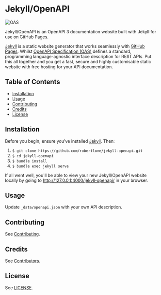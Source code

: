 # Jekyll/OpenAPI

![OAS](https://img.shields.io/badge/OAS-3.0.2-brightgreen.svg)

Jekyll/OpenAPI is an OpenAPI 3 documentation website built with Jekyll for use on GitHub Pages.

[Jekyll](https://jekyllrb.com/) is a static website generator that works seamlessly with [GitHub Pages](https://pages.github.com/). Whilst [OpenAPI Specification (OAS)](https://github.com/OAI/OpenAPI-Specification) defines a standard, programming language-agnostic interface description for REST APIs. Put this all together and you get a fast, secure and highly customisable static website with free hosting for your API documentation.

## Table of Contents

- [Installation](#installation)
- [Usage](#usage)
- [Contributing](#contributing)
- [Credits](#credits)
- [License](#license)

## Installation

Before you begin, ensure you've installed [Jekyll](https://jekyllrb.com/). Then:

1. `$ git clone https://github.com/robertlove/jekyll-openapi.git`
1. `$ cd jekyll-openapi`
1. `$ bundle install`
1. `$ bundle exec jekyll serve`

If all went well, you'll be able to view your new Jekyll/OpenAPI website locally by going to http://127.0.0.1:4000/jekyll-openapi/ in your browser.

## Usage

Update `_data/openapi.json` with your own API description.

## Contributing

See [Contributing](https://github.com/robertlove/.github/blob/master/CONTRIBUTING.md).

## Credits

See [Contributors](https://github.com/robertlove/jekyll-openapi/graphs/contributors).

## License

See [LICENSE](LICENSE).
